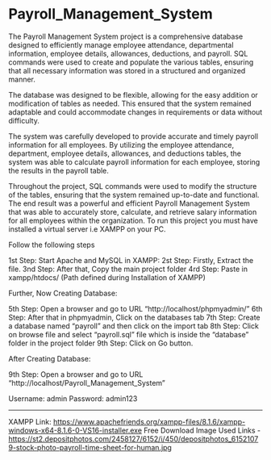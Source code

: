 # Payroll_Management_System
The Payroll Management System project is a comprehensive database designed to efficiently manage employee attendance, departmental information, employee details, allowances, deductions, and payroll. SQL commands were used to create and populate the various tables, ensuring that all necessary information was stored in a structured and organized manner.

The database was designed to be flexible, allowing for the easy addition or modification of tables as needed. This ensured that the system remained adaptable and could accommodate changes in requirements or data without difficulty.

The system was carefully developed to provide accurate and timely payroll information for all employees. By utilizing the employee attendance, department, employee details, allowances, and deductions tables, the system was able to calculate payroll information for each employee, storing the results in the payroll table.

Throughout the project, SQL commands were used to modify the structure of the tables, ensuring that the system remained up-to-date and functional. The end result was a powerful and efficient Payroll Management System that was able to accurately store, calculate, and retrieve salary information for all employees within the organization.
To run this project you must have installed a virtual server i.e XAMPP on your PC.

Follow the following steps 

1st Step: Start Apache and MySQL in XAMPP:
2st Step: Firstly, Extract the file.
3nd Step: After that, Copy the main project folder
4rd Step: Paste in xampp/htdocs/		(Path defined during Installation of XAMPP)

Further, Now Creating Database:

5th Step: Open a browser and go to URL “http://localhost/phpmyadmin/”
6th Step: After that in phpmyadmin, Click on the databases tab
7th Step: Create a database named “payroll” and then click on the import tab
8th Step: Click on browse file and select “payroll.sql” file which is inside the “database” folder in the project folder
9th Step: Click on Go button.

After Creating Database:

9th Step: Open a browser and go to URL “http://localhost/Payroll_Management_System”

Username: admin
Password: admin123

-------------------------------------------------------------------------------------------------------

XAMPP Link:
https://www.apachefriends.org/xampp-files/8.1.6/xampp-windows-x64-8.1.6-0-VS16-installer.exe
Free Download Image Used Links
-https://st2.depositphotos.com/2458127/6152/i/450/depositphotos_61521079-stock-photo-payroll-time-sheet-for-human.jpg
